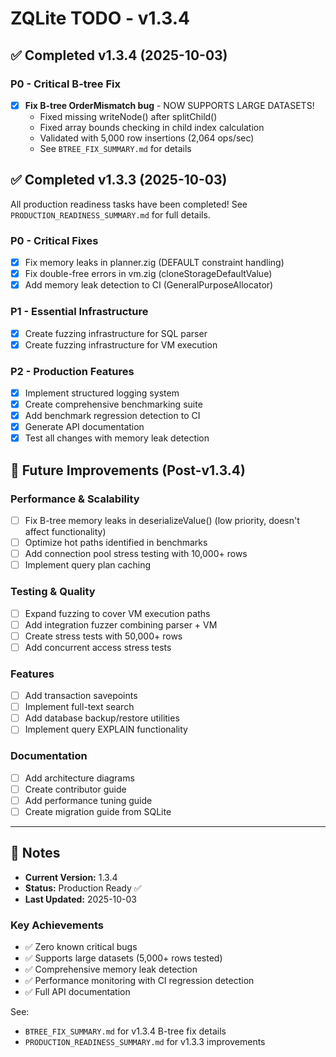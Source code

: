 # ZQLite TODO - v1.3.4

## ✅ Completed v1.3.4 (2025-10-03)

### P0 - Critical B-tree Fix
- [x] **Fix B-tree OrderMismatch bug** - NOW SUPPORTS LARGE DATASETS!
  - Fixed missing writeNode() after splitChild()
  - Fixed array bounds checking in child index calculation
  - Validated with 5,000 row insertions (2,064 ops/sec)
  - See `BTREE_FIX_SUMMARY.md` for details

## ✅ Completed v1.3.3 (2025-10-03)

All production readiness tasks have been completed! See `PRODUCTION_READINESS_SUMMARY.md` for full details.

### P0 - Critical Fixes
- [x] Fix memory leaks in planner.zig (DEFAULT constraint handling)
- [x] Fix double-free errors in vm.zig (cloneStorageDefaultValue)
- [x] Add memory leak detection to CI (GeneralPurposeAllocator)

### P1 - Essential Infrastructure
- [x] Create fuzzing infrastructure for SQL parser
- [x] Create fuzzing infrastructure for VM execution

### P2 - Production Features
- [x] Implement structured logging system
- [x] Create comprehensive benchmarking suite
- [x] Add benchmark regression detection to CI
- [x] Generate API documentation
- [x] Test all changes with memory leak detection

## 🔄 Future Improvements (Post-v1.3.4)

### Performance & Scalability
- [ ] Fix B-tree memory leaks in deserializeValue() (low priority, doesn't affect functionality)
- [ ] Optimize hot paths identified in benchmarks
- [ ] Add connection pool stress testing with 10,000+ rows
- [ ] Implement query plan caching

### Testing & Quality
- [ ] Expand fuzzing to cover VM execution paths
- [ ] Add integration fuzzer combining parser + VM
- [ ] Create stress tests with 50,000+ rows
- [ ] Add concurrent access stress tests

### Features
- [ ] Add transaction savepoints
- [ ] Implement full-text search
- [ ] Add database backup/restore utilities
- [ ] Implement query EXPLAIN functionality

### Documentation
- [ ] Add architecture diagrams
- [ ] Create contributor guide
- [ ] Add performance tuning guide
- [ ] Create migration guide from SQLite

---

## 📝 Notes

- **Current Version:** 1.3.4
- **Status:** Production Ready ✅
- **Last Updated:** 2025-10-03

### Key Achievements
- ✅ Zero known critical bugs
- ✅ Supports large datasets (5,000+ rows tested)
- ✅ Comprehensive memory leak detection
- ✅ Performance monitoring with CI regression detection
- ✅ Full API documentation

See:
- `BTREE_FIX_SUMMARY.md` for v1.3.4 B-tree fix details
- `PRODUCTION_READINESS_SUMMARY.md` for v1.3.3 improvements
